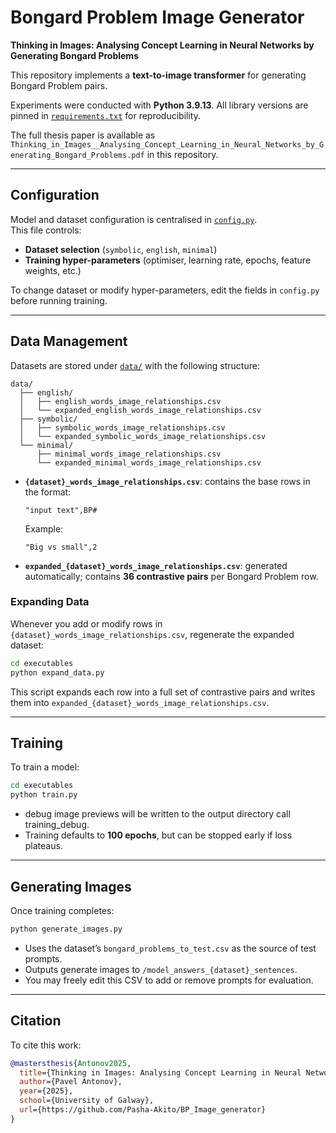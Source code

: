 # Bongard Problem Image Generator

**Thinking in Images: Analysing Concept Learning in Neural Networks by Generating Bongard Problems**


This repository implements a **text-to-image transformer** for generating Bongard Problem pairs.  

Experiments were conducted with **Python 3.9.13**. All library versions are pinned in [`requirements.txt`](./requirements.txt) for reproducibility.

The full thesis paper is available as `Thinking_in_Images__Analysing_Concept_Learning_in_Neural_Networks_by_Generating_Bongard_Problems.pdf` in this repository.


---

## Configuration

Model and dataset configuration is centralised in [`config.py`](./config.py).  
This file controls:

- **Dataset selection** (`symbolic`, `english`, `minimal`)  
- **Training hyper-parameters** (optimiser, learning rate, epochs, feature weights, etc.)  

To change dataset or modify hyper-parameters, edit the fields in `config.py` before running training.

---

## Data Management

Datasets are stored under [`data/`](./data/) with the following structure:

```
data/
  ├── english/
  │   ├── english_words_image_relationships.csv
  │   └── expanded_english_words_image_relationships.csv
  ├── symbolic/
  │   ├── symbolic_words_image_relationships.csv
  │   └── expanded_symbolic_words_image_relationships.csv
  └── minimal/
      ├── minimal_words_image_relationships.csv
      └── expanded_minimal_words_image_relationships.csv
```

- **`{dataset}_words_image_relationships.csv`**: contains the base rows in the format:
  ```
  "input text",BP#
  ```
  Example:
  ```
  "Big vs small",2
  ```

- **`expanded_{dataset}_words_image_relationships.csv`**: generated automatically; contains **36 contrastive pairs** per Bongard Problem row.

### Expanding Data
Whenever you add or modify rows in `{dataset}_words_image_relationships.csv`, regenerate the expanded dataset:

```bash
cd executables
python expand_data.py
```

This script expands each row into a full set of contrastive pairs and writes them into `expanded_{dataset}_words_image_relationships.csv`.

---

## Training

To train a model:

```bash
cd executables
python train.py
```

- debug image previews will be written to the output directory call training_debug.  
- Training defaults to **100 epochs**, but can be stopped early if loss plateaus.

---

## Generating Images

Once training completes:

```bash
python generate_images.py
```

- Uses the dataset’s `bongard_problems_to_test.csv` as the source of test prompts.  
- Outputs generate images to `/model_answers_{dataset}_sentences`.  
- You may freely edit this CSV to add or remove prompts for evaluation.  

---

## Citation

To cite this work:

```bibtex
@mastersthesis{Antonov2025,
  title={Thinking in Images: Analysing Concept Learning in Neural Networks by Generating Bongard Problems},
  author={Pavel Antonov},
  year={2025},
  school={University of Galway},
  url={https://github.com/Pasha-Akito/BP_Image_generator}
}
```